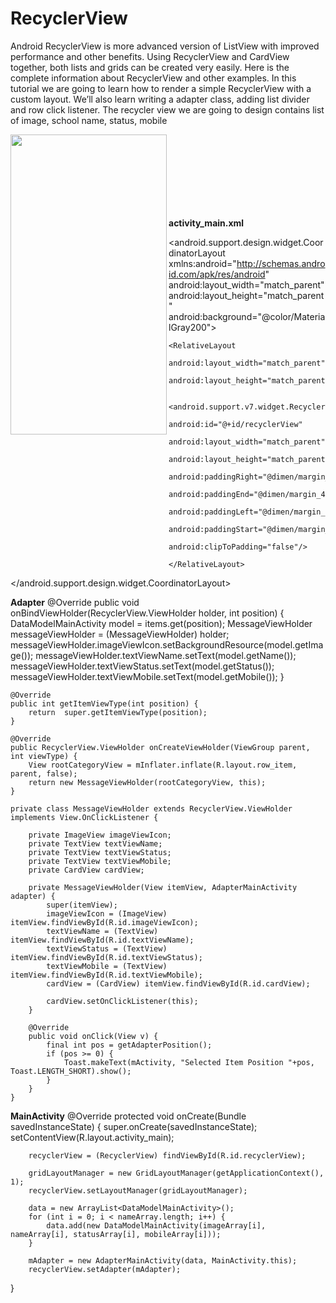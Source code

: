 # RecyclerView
Android RecyclerView is more advanced version of ListView with improved performance and other benefits. Using RecyclerView and CardView together, both lists and grids can be created very easily. Here is the complete information about RecyclerView and other examples.  In this tutorial we are going to learn how to render a simple RecyclerView with a custom layout. We’ll also learn writing a adapter class, adding list divider and row click listener. The recycler view we are going to design contains list of image, school name, status, mobile

<a href="url"><img src="https://raw.githubusercontent.com/sambhaji213/RecyclerView/master/screenshot/device-2016-10-25-105037.png" align="left" height="480" width="250" ></a>
<br /><br /><br /><br /><br /><br /><br />

**activity_main.xml**
<?xml version="1.0" encoding="utf-8"?>
<android.support.design.widget.CoordinatorLayout xmlns:android="http://schemas.android.com/apk/res/android"
    android:layout_width="match_parent"
    android:layout_height="match_parent"
    android:background="@color/MaterialGray200">

    <RelativeLayout
        android:layout_width="match_parent"
        android:layout_height="match_parent">

        <android.support.v7.widget.RecyclerView
            android:id="@+id/recyclerView"
            android:layout_width="match_parent"
            android:layout_height="match_parent"
            android:paddingRight="@dimen/margin_4"
            android:paddingEnd="@dimen/margin_4"
            android:paddingLeft="@dimen/margin_4"
            android:paddingStart="@dimen/margin_4"
            android:clipToPadding="false"/>

    </RelativeLayout>
</android.support.design.widget.CoordinatorLayout>


**Adapter**
    @Override
    public void onBindViewHolder(RecyclerView.ViewHolder holder, int position) {
        DataModelMainActivity model = items.get(position);
        MessageViewHolder messageViewHolder = (MessageViewHolder) holder;
        messageViewHolder.imageViewIcon.setBackgroundResource(model.getImage());
        messageViewHolder.textViewName.setText(model.getName());
        messageViewHolder.textViewStatus.setText(model.getStatus());
        messageViewHolder.textViewMobile.setText(model.getMobile());
    }

    @Override
    public int getItemViewType(int position) {
        return  super.getItemViewType(position);
    }

    @Override
    public RecyclerView.ViewHolder onCreateViewHolder(ViewGroup parent, int viewType) {
        View rootCategoryView = mInflater.inflate(R.layout.row_item, parent, false);
        return new MessageViewHolder(rootCategoryView, this);
    }

    private class MessageViewHolder extends RecyclerView.ViewHolder implements View.OnClickListener {

        private ImageView imageViewIcon;
        private TextView textViewName;
        private TextView textViewStatus;
        private TextView textViewMobile;
        private CardView cardView;

        private MessageViewHolder(View itemView, AdapterMainActivity adapter) {
            super(itemView);
            imageViewIcon = (ImageView) itemView.findViewById(R.id.imageViewIcon);
            textViewName = (TextView) itemView.findViewById(R.id.textViewName);
            textViewStatus = (TextView) itemView.findViewById(R.id.textViewStatus);
            textViewMobile = (TextView) itemView.findViewById(R.id.textViewMobile);
            cardView = (CardView) itemView.findViewById(R.id.cardView);

            cardView.setOnClickListener(this);
        }

        @Override
        public void onClick(View v) {
            final int pos = getAdapterPosition();
            if (pos >= 0) {
                Toast.makeText(mActivity, "Selected Item Position "+pos, Toast.LENGTH_SHORT).show();
            }
        }
    }
    
**MainActivity**
        @Override
        protected void onCreate(Bundle savedInstanceState) {
        super.onCreate(savedInstanceState);
        setContentView(R.layout.activity_main);

        recyclerView = (RecyclerView) findViewById(R.id.recyclerView);

        gridLayoutManager = new GridLayoutManager(getApplicationContext(), 1);
        recyclerView.setLayoutManager(gridLayoutManager);

        data = new ArrayList<DataModelMainActivity>();
        for (int i = 0; i < nameArray.length; i++) {
            data.add(new DataModelMainActivity(imageArray[i], nameArray[i], statusArray[i], mobileArray[i]));
        }

        mAdapter = new AdapterMainActivity(data, MainActivity.this);
        recyclerView.setAdapter(mAdapter);
   }
   
